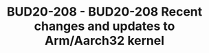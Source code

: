 ---
categories:
- bud20
image:
  featured: 'true'
  path: https://static.linaro.org/connect/bud20/images/BUD20-208.png
session_id: BUD20-208
session_speakers:
- speaker_bio: Linus works on kernel subsystems for GPIO and pin control, and also
    spend considerable time taking care of elder Arm32 systems.
  speaker_company: Linaro
  speaker_image: http://avatars.sched.co/f/4a/544777/avatar.jpg.320x320px.jpg?c4d
  speaker_name: Linus Walleij
  speaker_position: Expert at Arm
  speaker_role: attendee, speaker
session_track: Linux Kernel
tag: session
tags: Linux Kernel
title: BUD20-208 - BUD20-208 Recent changes and updates to Arm/Aarch32 kernel
---